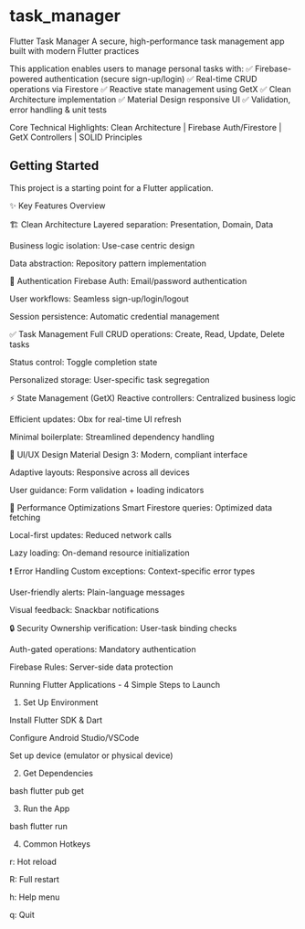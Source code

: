 # task_manager

Flutter Task Manager
A secure, high-performance task management app built with modern Flutter practices

This application enables users to manage personal tasks with:
✅ Firebase-powered authentication (secure sign-up/login)
✅ Real-time CRUD operations via Firestore
✅ Reactive state management using GetX
✅ Clean Architecture implementation
✅ Material Design responsive UI
✅ Validation, error handling & unit tests

Core Technical Highlights:
Clean Architecture | Firebase Auth/Firestore | GetX Controllers | SOLID Principles

## Getting Started

This project is a starting point for a Flutter application.

✨ Key Features Overview

🏗️ Clean Architecture
Layered separation: Presentation, Domain, Data

Business logic isolation: Use-case centric design

Data abstraction: Repository pattern implementation

🔐 Authentication
Firebase Auth: Email/password authentication

User workflows: Seamless sign-up/login/logout

Session persistence: Automatic credential management

✅ Task Management
Full CRUD operations: Create, Read, Update, Delete tasks

Status control: Toggle completion state

Personalized storage: User-specific task segregation

⚡ State Management (GetX)
Reactive controllers: Centralized business logic

Efficient updates: Obx for real-time UI refresh

Minimal boilerplate: Streamlined dependency handling

🎨 UI/UX Design
Material Design 3: Modern, compliant interface

Adaptive layouts: Responsive across all devices

User guidance: Form validation + loading indicators

🚀 Performance Optimizations
Smart Firestore queries: Optimized data fetching

Local-first updates: Reduced network calls

Lazy loading: On-demand resource initialization

❗ Error Handling
Custom exceptions: Context-specific error types

User-friendly alerts: Plain-language messages

Visual feedback: Snackbar notifications

🔒 Security
Ownership verification: User-task binding checks

Auth-gated operations: Mandatory authentication

Firebase Rules: Server-side data protection

Running Flutter Applications - 
4 Simple Steps to Launch

1. Set Up Environment

Install Flutter SDK & Dart

Configure Android Studio/VSCode

Set up device (emulator or physical device)

2. Get Dependencies

bash
flutter pub get

3. Run the App

bash
flutter run

4. Common Hotkeys

r: Hot reload

R: Full restart

h: Help menu

q: Quit




